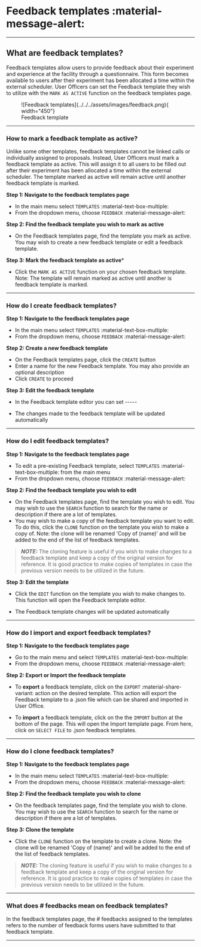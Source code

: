 # Feedback templates :material-message-alert:

_________________________________________________________________________________________________________

## What are feedback templates?

Feedback templates allow users to provide feedback about their experiment and experience at the facility through a questionnaire. This form becomes available to users after their experiment has been allocated a time within the external scheduler. User Officers can set the Feedback template they wish to utilize with the `MARK AS ACTIVE` function on the feedback templates page. 
    
<figure markdown="span">  
        ![Feedback templates](../../../assets/images/feedback.png){ width="450"}
        <figcaption>Feedback template</figcaption>
    </figure>

_____________________________________________________________________________________________________

### How to mark a feedback template as active?

Unlike some other templates, feedback templates cannot be linked calls or individually assigned to proposals. Instead, User Officers must mark a feedback template as active. This will assign it to all users to be filled out after their experiment has been allocated a time within the external scheduler. The template marked as active will remain active until another feedback template is marked.  

**Step 1: Navigate to the feedback templates page**

* In the main menu select `TEMPLATES` :material-text-box-multiple:
* From the dropdown menu, choose `FEEDBACK` :material-message-alert:

**Step 2: Find the feedback template you wish to mark as active**

* On the Feedback templates page, find the template you mark as active. You may wish to create a new feedback template or edit a feedback template.

**Step 3: Mark the feedback template as active***

* Click the `MARK AS ACTIVE` function on your chosen feedback template. Note: The template will remain marked as active until another is feedback template is marked.  

_____________________________________________________________________________________________________

### How do I create feedback templates?

**Step 1: Navigate to the feedback templates page**

* In the main menu select `TEMPLATES` :material-text-box-multiple:
* From the dropdown menu, choose `FEEDBACK` :material-message-alert:

**Step 2: Create a new feedback template**

* On the Feedback templates page, click the `CREATE` button
* Enter a name for the new Feedback template. You may also provide an optional description
* Click `CREATE` to proceed

**Step 3: Edit the feedback template**

* In the Feedback template editor you can set -----

* The changes made to the feedback template will be updated automatically

_____________________________________________________________________________________________________

### How do I edit feedback templates?

**Step 1: Navigate to the feedback templates page**

* To edit a pre-existing Feedback template, select `TEMPLATES` :material-text-box-multiple: from the main menu
* From the dropdown menu, choose `FEEDBACK` :material-message-alert:

**Step 2: Find the feedback template you wish to edit**

* On the Feedback templates page, find the template you wish to edit. You may wish to use the `SEARCH` function to search for the name or description if there are a lot of templates.
* You may wish to make a copy of the feedback template you want to edit. To do this, click the `CLONE` function on the template you wish to make a copy of.  Note: the clone will be renamed 'Copy of (name)' and will be added to the end of the list of feedback templates. 

> **_NOTE:_** The cloning feature is useful if you wish to make changes to a feedback template and keep a copy of the original version for reference. It is good practice to make copies of templates in case the previous version needs to be utilized in the future.

**Step 3: Edit the template**

* Click the `EDIT` function on the template you wish to make changes to. This function will open the Feedback template editor.

* The Feedback template changes will be updated automatically

_____________________________________________________________________________________________________

### How do I import and export feedback templates?

**Step 1: Navigate to the feedback templates page**

* Go to the main menu and select `TEMPLATES` :material-text-box-multiple:
* From the dropdown menu, choose `FEEDBACK` :material-message-alert:

**Step 2: Export or Import the feedback template**

* To **export** a feedback template, click on the `EXPORT` :material-share-variant: action on the desired template. This action will export the Feedback template to a .json file which can be shared and imported in User Office. 

* To **import** a feedback template, click on the the `IMPORT` button at the bottom of the page. This will open the Import template page. From here, click on `SELECT FILE` to .json feedback templates.

_____________________________________________________________________________________________________

### How do I clone feedback templates?

**Step 1: Navigate to the feedback templates page**

* In the main menu select `TEMPLATES` :material-text-box-multiple:
* From the dropdown menu, choose `FEEDBACK` :material-message-alert:

**Step 2: Find the feedback template you wish to clone**

* On the feedback templates page, find the template you wish to clone. You may wish to use the `SEARCH` function to search for the name or description if there are a lot of templates.

**Step 3: Clone the template**

* Click the `CLONE` function on the template to create a clone. Note: the clone will be renamed 'Copy of (name)' and will be added to the end of the list of feedback templates. 

> **_NOTE:_** The cloning feature is useful if you wish to make changes to a feedback template and keep a copy of the original version for reference. It is good practice to make copies of templates in case the previous version needs to be utilized in the future.

_____________________________________________________________________________________________________

### What does # feedbacks mean on feedback templates?

In the feedback templates page, the # feedbacks assigned to the templates refers to the number of feedback forms users have submitted to that feedback template. 

_____________________________________________________________________________________________________
